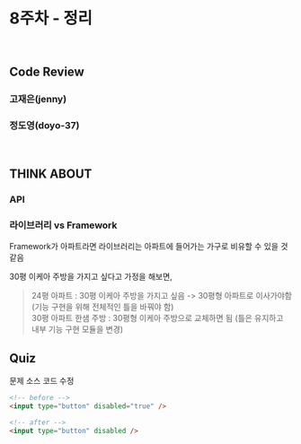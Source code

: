 # 8주차 - 정리

<br>

## Code Review

### 고재은(jenny)

### 정도영(doyo-37)

<br>

## THINK ABOUT

### API

### 라이브러리 vs Framework

Framework가 아파트라면 라이브러리는 아파트에 들어가는 가구로 비유할 수 있을 것 같음

30평 이케아 주방을 가지고 싶다고 가정을 해보면,

> 24평 아파트 : 30평 이케아 주방을 가지고 싶음 -> 30평형 아파트로 이사가야함 (기능 구현을 위해 전체적인 틀을 바꿔야 함)  
> 30평 아파트 한샘 주방 : 30평형 이케아 주방으로 교체하면 됨 (틀은 유지하고 내부 기능 구현 모듈을 변경)

## Quiz

문제 소스 코드 수정

```html
<!-- before -->
<input type="button" disabled="true" />

<!-- after -->
<input type="button" disabled />
```

